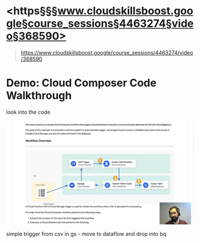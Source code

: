 # <https§§§www.cloudskillsboost.google§course_sessions§4463274§video§368590>
> <https://www.cloudskillsboost.google/course_sessions/4463274/video/368590>

# Demo: Cloud Composer Code Walkthrough

look into the code

![](1692529836544.png)

simple trigger from csv in gs - move to dataflow and drop into bq

